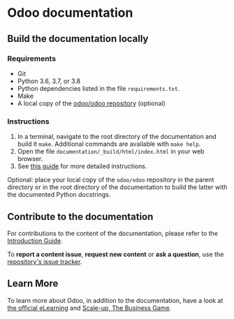 # Odoo documentation

## Build the documentation locally

### Requirements

- Git
- Python 3.6, 3.7, or 3.8
- Python dependencies listed in the file `requirements.txt`.
- Make
- A local copy of the [odoo/odoo repository](https://github.com/odoo/odoo) (optional)

### Instructions

1. In a terminal, navigate to the root directory of the documentation and build it `make`.
   Additional commands are available with `make help`.
2. Open the file `documentation/_build/html/index.html` in your web browser.
3. See [this guide](https://www.odoo.com/documentation/latest/contributing/documentation.html)
   for more detailed instructions.

Optional: place your local copy of the `odoo/odoo` repository in the parent directory or in the root
directory of the documentation to build the latter with the documented Python docstrings.

## Contribute to the documentation

For contributions to the content of the documentation, please refer to the
[Introduction Guide](https://www.odoo.com/documentation/latest/contributing/documentation.html).

To **report a content issue**, **request new content** or **ask a question**, use the
[repository's issue tracker](https://github.com/odoo/documentation/issues).

## Learn More

To learn more about Odoo, in addition to the documentation, have a look at
[the official eLearning](https://odoo.com/slides) and
[Scale-up, The Business Game](https://www.odoo.com/page/scale-up-business-game).
